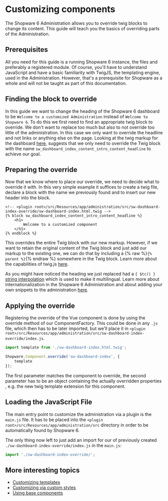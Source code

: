 # Customizing components

The Shopware 6 Administration allows you to override twig blocks to change its content.
This guide will teach you the basics of overriding parts of the Administration.

## Prerequisites

All you need for this guide is a running Shopware 6 instance, the files and preferably a registered module.
Of course, you'll have to understand JavaScript and have a basic familiarity with TwigJS, the templating engine, used in the Administration.
However, that's a prerequisite for Shopware as a whole and will not be taught as part of this documentation.

## Finding the block to override

In this guide we want to change the heading of the Shopware 6 dashboard to be `Welcome to a customized Administration` instead of `Welcome to Shopware 6`.
To do this we first need to find an appropriate twig block to override.
We don't want to replace too much but also to not override too little of the administration.
In this case we only want to override the headline and not links or anything else on the page.
Looking at the twig markup for the dashboard [here](https://github.com/shopware/platform/blob/trunk/src/Administration/Resources/app/administration/src/module/sw-dashboard/page/sw-dashboard-index/sw-dashboard-index.html.twig),
suggests that we only need to override the Twig block with the name `sw_dashboard_index_content_intro_content_headline` to achieve our goal.

## Preparing the override

Now that we know where to place our override, we need to decide what to override it with.
In this very simple example it suffices to create a twig file, declare a block with the name we previously found and to insert our new header into the block.

```text
<!-- <plugin root>/src/Resources/app/administration/src/sw-dashboard-index-override/sw-dashboard-index.html.twig -->
{% block sw_dashboard_index_content_intro_content_headline %}
    <h1>
        Welcome to a customized component
    </h1>
{% endblock %}
```

This overrides the entire Twig block with our new markup.
However, if we want to retain the original content of the Twig block and just add our markup to the existing one, we can do that by including a {% raw %}`{% parent %}`{% endraw %} somewhere in the Twig block.
Learn more about the capabilities of twig.js [here](https://github.com/twigjs/twig.js/wiki).

As you might have noticed the heading we just replaced had a `{ $tc() }` [string interpolation](https://vuejs.org/v2/guide/syntax.html#Text) which is used to make it multilingual.
Learn more about internationalization in the Shopware 6 Administration and about adding your own snippets to the administration [here](adding-snippets.md).

## Applying the override

Registering the override of the Vue component is done by using the override method of our ComponentFactory.
This could be done in any `.js` file, which then has to be later imported, but we'll place it in `<plugin root>/src/Resources/app/administration/src/sw-dashboard-index-override/index.js`.

```javascript
import template from './sw-dashboard-index.html.twig';

Shopware.Component.override('sw-dashboard-index', {
    template
});
```

The first parameter matches the component to override, the second parameter has to be an object containing the actually overridden properties , e.g. the new twig template extension for this component.

## Loading the JavaScript File

The main entry point to customize the administration via a plugin is the `main.js` file.
It has to be placed into the `<plugin root>/src/Resources/app/administration/src` directory in order to be automatically found by Shopware 6.

The only thing now left to just add an import for our of previously created `./sw-dashboard-index-override/index.js` in the `main.js`:

```javascript
import './sw-dashboard-index-override/';
```

## More interesting topics

* [Customizing templates](writing-templates.md)
* [Customizing via custom styles](add-custom-styles.md)
* [Using base components](using-base-components.md)
